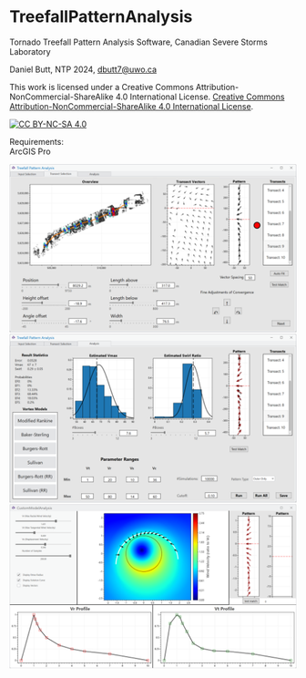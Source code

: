 # TreefallPatternAnalysis
Tornado Treefall Pattern Analysis Software, Canadian Severe Storms Laboratory

Daniel Butt, NTP 2024, dbutt7@uwo.ca

This work is licensed under a Creative Commons Attribution-NonCommercial-ShareAlike 4.0 International License.
[Creative Commons Attribution-NonCommercial-ShareAlike 4.0 International License][cc-by-nc-sa].

[![CC BY-NC-SA 4.0][cc-by-nc-sa-image]][cc-by-nc-sa]

[cc-by-nc-sa]: http://creativecommons.org/licenses/by-nc-sa/4.0/
[cc-by-nc-sa-image]: https://licensebuttons.net/l/by-nc-sa/4.0/88x31.png
[cc-by-nc-sa-shield]: https://img.shields.io/badge/License-CC%20BY--NC--SA%204.0-lightgrey.svg

Requirements:<br />
ArcGIS Pro

![image](https://github.com/Canadian-Severe-Storms-Laboratory/Treefall_Pattern_Analysis/blob/v2/Screenshot%202024-11-18%20155645.png)
![image](https://github.com/Canadian-Severe-Storms-Laboratory/Treefall_Pattern_Analysis/blob/v2/Screenshot%202024-11-18%20155914.png)
![image](https://github.com/Canadian-Severe-Storms-Laboratory/Treefall_Pattern_Analysis/blob/v2/Screenshot%202024-11-18%20160336.png)
